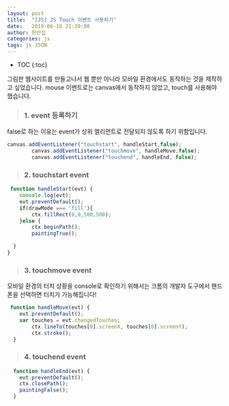 ```yaml
---
layout: post
title:  "[JS] JS Touch 이벤트 사용하기"
date:   2019-06-16 21:39:00
author: 한만섭
categories: js
tags: js JSON 
---
```


* TOC
{:toc}

그림판 웹사이트를 만들고나서 웹 뿐만 아니라 모바일 환경에서도 동작하는 것을 제작하고 싶었습니다. mouse 이벤트로는 canvas에서 동작하지 않았고, touch를 
사용해야 했습니다. 


> ### 1. event 등록하기 
false로 하는 이유는 event가 상위 엘리먼트로 전달되지 않도록 하기 위함입니다.

```javascript
canvas.addEventListener("touchstart", handleStart,false);
        canvas.addEventListener("touchmove", handleMove,false);
        canvas.addEventListener("touchend", handleEnd, false);
```

> ### 2. touchstart event 

```javascript
 function handleStart(evt) {
    console.log(evt);
    evt.preventDefault();
    if(drawMode === 'fill'){
        ctx.fillRect(0,0,500,500);
    }else {
        ctx.beginPath();
        paintingTrue();
       
  }
}
```

> ### 3. touchmove event 
모바일 환경의 터치 상황을 console로 확인하기 위해서는 크롬의 개발자 도구에서 핸드폰을 선택하면 터치가 가능해집니다! 

```javascript
 function handleMove(evt) {
    evt.preventDefault();
    var touches = evt.changedTouches;
        ctx.lineTo(touches[0].screenX, touches[0].screenY);
        ctx.stroke();
  }
```

> ### 4. touchend event

```javascript
  function handleEnd(evt) {
    evt.preventDefault();
    ctx.closePath();
    paintingFalse();
  }
```  
